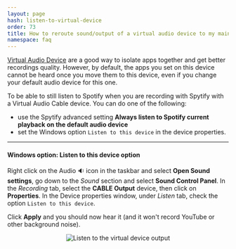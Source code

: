 ```yaml
---
layout: page
hash: listen-to-virtual-device
order: 73
title: How to reroute sound/output of a virtual audio device to my main audio device to listen to it?
namespace: faq
---
```


[Virtual Audio Device](#install-better-audio-endpoint-device) are a good way to isolate apps together and get better recordings quality. However, by default, the apps you set on this device cannot be heard once you move them to this device, even if you change your default audio device for this one.

To be able to still listen to Spotify when you are recording with Spytify with a Virtual Audio Cable device. You can do one of the following:

- use the Spytify advanced setting **Always listen to Spotify current playback on the default audio device**
- set the Windows option `Listen to this device` in the device properties.

---

#### Windows option: Listen to this device option

Right click on the Audio 🔉 icon in the taskbar and select **Open Sound settings**, go down to the _Sound_ section and select **Sound Control Panel**. In the _Recording_ tab, select the **CABLE Output** device, then click on **Properties**. In the Device properties window, under _Listen_ tab, check the option `Listen to this device`.

Click **Apply** and you should now hear it (and it won't record YouTube or other background noise).

<p align="center"><img alt="Listen to the virtual device output" src="./assets/images/faq_listen_to_cable_output.png" /></p>
